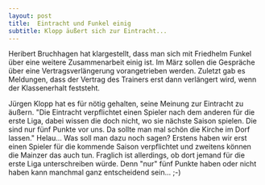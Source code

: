 ```yaml
---
layout: post
title:  Eintracht und Funkel einig
subtitle: Klopp äußert sich zur Eintracht...
---
```


Heribert Bruchhagen hat klargestellt, dass man sich mit Friedhelm Funkel über eine weitere Zusammenarbeit einig ist. Im März sollen die Gespräche über eine Vertragsverlängerung vorangetrieben werden. Zuletzt gab es Meldungen, dass der Vertrag des Trainers erst dann verlängert wird, wenn der Klassenerhalt feststeht.

Jürgen Klopp hat es für nötig gehalten, seine Meinung zur Eintracht zu äußern. "Die Eintracht verpflichtet einen Spieler nach dem anderen für die erste Liga, dabei wissen die doch nicht, wo sie nächste Saison spielen. Die sind nur fünf Punkte vor uns. Da sollte man mal schön die Kirche im Dorf lassen." Helau... Was soll man dazu noch sagen? Erstens haben wir erst einen Spieler für die kommende Saison verpflichtet und zweitens können die Mainzer das auch tun. Fraglich ist allerdings, ob dort jemand für die erste Liga unterschreiben würde. Denn "nur" fünf Punkte haben oder nicht haben kann manchmal ganz entscheidend sein... ;-)
